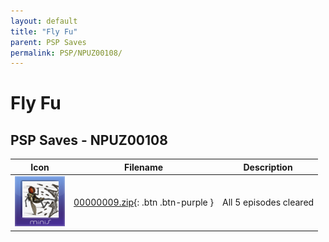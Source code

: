 ```yaml
---
layout: default
title: "Fly Fu"
parent: PSP Saves
permalink: PSP/NPUZ00108/
---
```

# Fly Fu

## PSP Saves - NPUZ00108

| Icon | Filename | Description |
|------|----------|-------------|
| ![Fly Fu](ICON0.PNG) | [00000009.zip](00000009.zip){: .btn .btn-purple } | All 5 episodes cleared |
